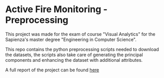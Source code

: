 # Active Fire Monitoring - Preprocessing

This project was made for the exam of course "Visual Analytics" for the Sapienza's master degree "Engineering in Computer Science".

This repo contains the python preprocessing scripts needed to download the datasets, the scripts also take care of generating the principal components and enhancing the dataset with additional attributes.

A full report of the project can be found [here](https://github.com/activefires-va19/doc)
